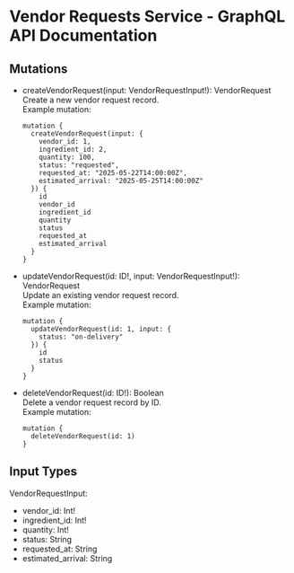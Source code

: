 # Vendor Requests Service - GraphQL API Documentation

## Mutations

- createVendorRequest(input: VendorRequestInput!): VendorRequest  
  Create a new vendor request record.  
  Example mutation:
  ```
  mutation {
    createVendorRequest(input: {
      vendor_id: 1,
      ingredient_id: 2,
      quantity: 100,
      status: "requested",
      requested_at: "2025-05-22T14:00:00Z",
      estimated_arrival: "2025-05-25T14:00:00Z"
    }) {
      id
      vendor_id
      ingredient_id
      quantity
      status
      requested_at
      estimated_arrival
    }
  }
  ```

- updateVendorRequest(id: ID!, input: VendorRequestInput!): VendorRequest  
  Update an existing vendor request record.  
  Example mutation:
  ```
  mutation {
    updateVendorRequest(id: 1, input: {
      status: "on-delivery"
    }) {
      id
      status
    }
  }
  ```

- deleteVendorRequest(id: ID!): Boolean  
  Delete a vendor request record by ID.  
  Example mutation:
  ```
  mutation {
    deleteVendorRequest(id: 1)
  }
  ```

## Input Types

VendorRequestInput:
- vendor_id: Int!
- ingredient_id: Int!
- quantity: Int!
- status: String
- requested_at: String
- estimated_arrival: String
